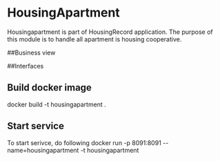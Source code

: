 # HousingApartment
Housingapartment is part of HousingRecord application. The purpose of this module is to handle all  apartment is housing cooperative.

##Business view

##Interfaces

## Build docker image
docker build -t housingapartment .

## Start service 
To start serivce, do following 
docker run -p 8091:8091 --name=housingapartment -t housingapartment




